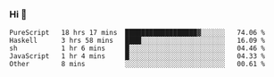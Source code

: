 ### Hi 👋

<!--START_SECTION:waka-->

```text
PureScript   18 hrs 17 mins  ██████████████████▓░░░░░░   74.06 %
Haskell      3 hrs 58 mins   ████░░░░░░░░░░░░░░░░░░░░░   16.09 %
sh           1 hr 6 mins     █░░░░░░░░░░░░░░░░░░░░░░░░   04.46 %
JavaScript   1 hr 4 mins     █░░░░░░░░░░░░░░░░░░░░░░░░   04.33 %
Other        8 mins          ░░░░░░░░░░░░░░░░░░░░░░░░░   00.61 %
```

<!--END_SECTION:waka-->
